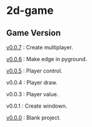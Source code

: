 # 2d-game

## Game Version

[v0.0.7](https://github.com/nguyenlephuc2108/2d-game/blob/main/v0.0.7.py) : Create multiplayer.

[v0.0.6](https://github.com/nguyenlephuc2108/2d-game/blob/main/v0.0.6.py) : Make edge in pyground.

[v0.0.5](https://github.com/nguyenlephuc2108/2d-game/blob/main/v0.0.5.py) : Player control.

v0.0.4 : Player draw.

v0.0.3 : Player value.

v0.0.1 : Create windown.

[v0.0.0](https://github.com/nguyenlephuc2108/2d-game/blob/main/v0.0.0.py) : Blank project.

